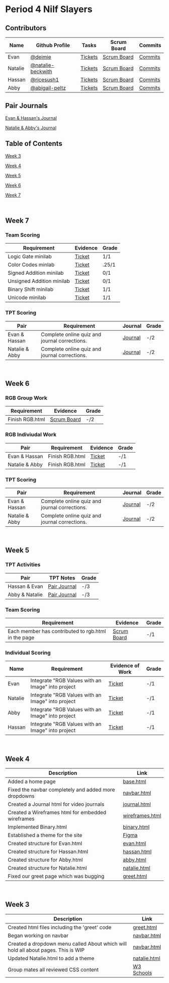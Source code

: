 # Period 4 Nilf Slayers

## **Contributors**
Name | Github Profile | Tasks | Scrum Board | Commits
-- | -- | -- | -- | -- |
Evan | [@deimie](https://github.com/deimie) | [Tickets](https://github.com/deimie/flask_portfolio/issues/assigned/deimie) | [Scrum Board](https://github.com/deimie/flask_portfolio/projects/1?card_filter_query=assignee%3Adeimie) | [Commits](https://github.com/deimie/flask_portfolio/commits?author=deimie)
Natalie | [@natalie-beckwith](https://github.com/Natalie-Beckwith) | [Tickets](https://github.com/deimie/flask_portfolio/issues/assigned/Natalie-Beckwith) | [Scrum Board](https://github.com/deimie/flask_portfolio/projects/1?card_filter_query=assignee%3Anatalie-beckwith) | [Commits](https://github.com/deimie/flask_portfolio/commits?author=Natalie-Beckwith)
Hassan | [@ricesush1](https://github.com/ricesush1) | [Tickets](https://github.com/deimie/flask_portfolio/issues/assigned/ricesush1) | [Scrum Board](https://github.com/deimie/flask_portfolio/projects/1?card_filter_query=assignee%3Aricesush1) | [Commits](https://github.com/deimie/flask_portfolio/commits?author=ricesush1)
Abby | [@abigail-peltz](https://github.com/Abigail-Peltz) | [Tickets](https://github.com/deimie/flask_portfolio/issues/assigned/Abigail-Peltz) | [Scrum Board](https://github.com/deimie/flask_portfolio/projects/1?card_filter_query=assignee%3Aabigail-peltz) | [Commits](https://github.com/deimie/flask_portfolio/commits?author=Abigail-Peltz)


## Pair Journals
[Evan & Hassan's Journal](https://docs.google.com/document/d/1lY6ZoeMfg7GHjVEbM-qHiPVAQTNDXcFxE25Ix97pics/edit)

[Natalie & Abby's Journal](https://docs.google.com/document/d/15J9ONJoY1US4ot0MxrlTNP8nl32z9Zaq6pVNKlNhks8/edit?usp=sharing)


## Table of Contents
[Week 3](#week3)

[Week 4](#week4)

[Week 5](#week5)

[Week 6](#week6)

[Week 7](#week7)

&nbsp;


<a name="week7"></a>
  
## **Week 7**

### Team Scoring
Requirement | Evidence | Grade
|--         |--        |--
Logic Gate minilab | [Ticket](https://github.com/deimie/flask_portfolio/issues/37) | 1/1
Color Codes minlab | [Ticket](https://github.com/deimie/flask_portfolio/issues/39) | .25/1
Signed Addition minilab | [Ticket](https://github.com/deimie/flask_portfolio/issues/38) | 0/1
Unsigned Addition minilab | [Ticket](https://github.com/deimie/flask_portfolio/issues/46) | 0/1
Binary Shift minilab | [Ticket](https://github.com/deimie/flask_portfolio/issues/40) | 1/1
Unicode minilab | [Ticket](https://github.com/deimie/flask_portfolio/issues/41) | 1/1

### TPT Scoring
Pair | Requirement | Journal | Grade
|--  |--           |--       |--
Evan \& Hassan | Complete online quiz and journal corrections. | [Journal](https://docs.google.com/document/d/1lY6ZoeMfg7GHjVEbM-qHiPVAQTNDXcFxE25Ix97pics/edit) | -/2
Natalie \& Abby | Complete online quiz and journal corrections. | [Journal](https://docs.google.com/document/d/15J9ONJoY1US4ot0MxrlTNP8nl32z9Zaq6pVNKlNhks8/edit?usp=sharing) | -/2


&nbsp;



<a name="week6"></a>
  
## **Week 6**

### RGB Group Work
Requirement | Evidence | Grade
|--         |--        |--
Finish RGB.html | [Scrum Board](https://github.com/deimie/flask_portfolio/projects/1) | -/2
  
### RGB Indiviudal Work
Pair | Requirement | Evidence | Grade
|--  |--       |--        |--
Evan \& Hassan | Finish RGB.html | [Ticket]() | -/1
Natalie \& Abby | Finish RGB.html | [Ticket]() | -/1

### TPT Scoring
Pair | Requirement | Journal | Grade
|--  |--           |--       |--
Evan \& Hassan | Complete online quiz and journal corrections. | [Journal](https://docs.google.com/document/d/1lY6ZoeMfg7GHjVEbM-qHiPVAQTNDXcFxE25Ix97pics/edit) | -/2
Natalie \& Abby | Complete online quiz and journal corrections. | [Journal](https://docs.google.com/document/d/15J9ONJoY1US4ot0MxrlTNP8nl32z9Zaq6pVNKlNhks8/edit?usp=sharing) | -/2


&nbsp;


<a name="week5"></a>

## **Week 5**

### TPT Activities

Pair | TPT Notes | Grade
|--   | --       | --
Hassan \& Evan | [Pair Journal]() | -/3
Abby \& Natalie | [Pair Journal]() | -/3

### Team Scoring
Requirement | Evidence | Grade
|--         |--        |--
Each member has contributed to rgb.html in the page | [Scrum Board](https://github.com/deimie/flask_portfolio/projects/1) | -/1

### Individual Scoring


Name | Requirement | Evidence of Work | Grade
|--  |--           |--                |--
Evan | Integrate "RGB Values with an Image" into project | [Ticket]() | -/1
Natalie | Integrate "RGB Values with an Image" into project | [Ticket]() | -/1
Abby | Integrate "RGB Values with an Image" into project | [Ticket]() | -/1
Hassan | Integrate "RGB Values with an Image" into project | [Ticket]() | -/1


&nbsp;


<a name="week4"></a>

## **Week 4**
Description | Link
--          | --
Added a home page | [base.html](https://github.com/deimie/flask_portfolio/blob/main/templates/layouts/base.html)
Fixed the navbar completely and added more dropdowns | [navbar.html](https://github.com/deimie/flask_portfolio/blob/main/templates/layouts/navbar.html)
Created a Journal html for video journals | [journal.html](https://github.com/deimie/flask_portfolio/blob/main/templates/Journals.html)
Created a Wireframes html for embedded wireframes | [wireframes.html](https://github.com/deimie/flask_portfolio/blob/main/templates/Wireframes.html)
Implemented Binary.html | [binary.html](https://github.com/deimie/flask_portfolio/blob/main/templates/Binary.html)
Established a theme for the site | [Figma](https://www.figma.com/file/9Juha7L30H2HM239TsT25z/Project-Design-Process)
Created structure for Evan.html | [evan.html](https://github.com/deimie/flask_portfolio/blob/main/templates/Evan.html)
Created structure for Hassan.html | [hassan.html](https://github.com/deimie/flask_portfolio/blob/main/templates/Hassan.html)
Created structure for Abby.html | [abby.html](https://github.com/deimie/flask_portfolio/blob/main/templates/Abby.html) 
Created structure for Natalie.html | [natalie.html](https://github.com/deimie/flask_portfolio/blob/main/templates/Natalie.html)
Fixed our greet page which was bugging | [greet.html](https://github.com/deimie/flask_portfolio/blob/main/templates/greet.html)


&nbsp;


<a name="week3"></a>

## **Week 3**
Description | Link
--          | --
Created html files including the 'greet' code | [greet.html](https://github.com/deimie/flask_portfolio/blob/main/templates/greet.html)
Began working on navbar | [navbar.html](https://github.com/deimie/flask_portfolio/blob/main/templates/layouts/navbar.html)
Created a dropdown menu called About which will hold all about pages. This is WIP | [navbar.html](https://github.com/deimie/flask_portfolio/blob/main/templates/layouts/navbar.html)
Updated Natalie.html to add a theme | [natalie.html](https://github.com/deimie/flask_portfolio/blob/main/templates/Natalie.html)
Group mates all reviewed CSS content | [W3 Schools](https://www.w3schools.com/w3css/defaulT.asp)
